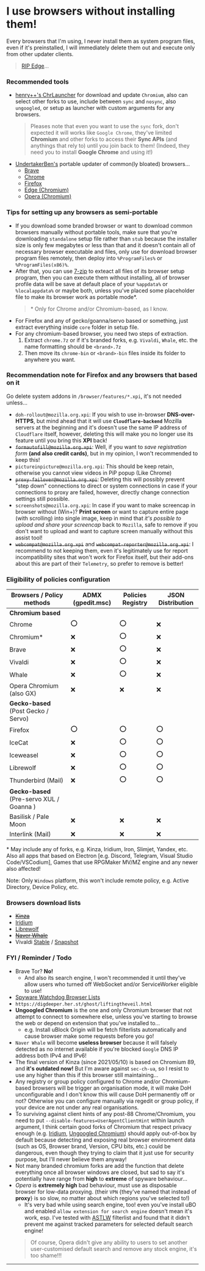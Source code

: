 # I use browsers without installing them!
Every browsers that I'm using, I never install them as system program files, even if it's preinstalled, I will immediately delete them out and execute only from other updater clients.
> [RIP Edge](https://github.com/AveYo/fox/blob/main/Edge_Removal.bat)...

### Recommended tools
- [henry++'s ChrLauncher](https://github.com/henrypp/chrlauncher) for download and update `Chromium`, also can select other forks to use, include between `sync` and `nosync`, also `ungoogled`, or setup as launcher with custom arguments for any browsers.
  > Pleases note that even you want to use the `sync` fork, don't expected it will works like `Google Chrome`, they've limited **Chromium** and other forks to access their **Sync APIs** (and anythings that rely to) until you join back to them! (Indeed, they need you to install **Google Chrome** and using it!)
- [UndertakerBen's](https://github.com/UndertakerBen) portable updater of common(ly bloated) browsers...
  - [Brave](https://github.com/UndertakerBen/PorBraveUpd)
  - [Chrome](https://github.com/UndertakerBen/PorChromeUpd)
  - [Firefox](https://github.com/UndertakerBen/PorFirefoxUpd)
  - [Edge (Chromium)](https://github.com/UndertakerBen/PorEdgeUpd)
  - [Opera (Chromium)](https://github.com/UndertakerBen/PorOperaUpd)

### Tips for setting up any browsers as semi-portable
- If you download some branded browser or want to download common browsers manually without portable tools, make sure that you're downloading `standalone` setup file rather than `stub` because the installer size is only few megabytes or less than that and it doesn't contain all of necessary browser executable and files, only use for download browser program files remotely, then deploy into `%ProgramFiles%` or `%ProgramFiles(x86)%`.
- After that, you can use [7-zip](https://7-zip.org) to exteact all files of its browser setup program, then you can execute them without installing, all of browser profile data will be save at default place of your `%appdata%` or `%localappdata%` or maybe both, unless you've placed some placeholder file to make its browser work as portable mode\*.
  > \* Only for Chrome and/or Chromium-based, as I know.
- For Firefox and any of gecko/goanna/servo based or something, just extract everything inside `core` folder in setup file.
- For any chromium-based browser, you need two steps of extraction.
  1. Extract `chrome.7z` or if it's branded forks, e.g. `Vivaldi`, `Whale`, etc. the name formatting should be `<brand>.7z`
  2. Then move its `chrome-bin` or `<brand>-bin` files inside its folder to anywhere you want.

### Recommendation note for Firefox and any browsers that based on it
Go delete system addons in `/browser/features/*.xpi`, it's not needed unless...
- `doh-rollout@mozilla.org.xpi`: If you wish to use in-browser **DNS-over-HTTPS**, but mind ahead that it will use **`Cloudflare-backend`** Mozilla servers at the beginning and it's doesn't use the same IP address of `Cloudflare` itself, however, deleting this will make you no longer use its feature until you bring this **XPI** back!
- ~~`formautofill@mozilla.org.xpi`~~: Well, if you want to _save registration form_ **(and also credit cards)**, but in my opinion, I won't recommended to keep this!
- `pictureinpicture@mozilla.org.xpi`: This should be keep retain, otherwise you cannot view videos in PiP popup (Like Chrome)
- ~~`proxy-failover@mozilla.org.xpi`~~: Deleting this will possibly prevent "step down" connections to direct or system connections in case if your connections to proxy are failed, however, directly change connection settings still possible.
- `screenshots@mozilla.org.xpi`: In case if you want to make screencap in browser without (Win+)? **Print screen** or want to capture entire page (with scrolling) into single image, keep in mind that _it's possible to upload and share your screencap_ back to `Mozilla`, safe to remove if you don't want to upload and want to capture screen manually without this assist tool!
- ~~`webcompat@mozilla.org.xpi`~~ and ~~`webcompat-reporter@mozilla.org.xpi`~~: I recommend to not keeping them, even it's legitimately use for report incompatibility sites that won't work for Firefox itself, but their add-ons about this are part of their `Telemetry`, so prefer to remove is better!

### Eligibility of policies configuration

| Browsers / Policy methods  | ADMX (gpedit.msc) | Policies Registry | JSON Distribution |
|----------------------------|-------------------|-------------------|-------------------|
| **Chromium based**         |                   |                   |                   |
| Chrome                     | :o:               | :o:               | :x:               |
| Chromium\*                 | :x:               | :o:               | :x:               |
| Brave                      | :x:               | :o:               | :x:               |
| Vivaldi                    | :x:               | :o:               | :x:               |
| Whale                      | :x:               | :o:               | :x:               |
| Opera Chromium (also GX)   | :x:               | :x:               | :x:               |
| **Gecko-based** (Post Gecko \/ Servo) |        |                   |                   |
| Firefox                    | :o:               | :o:               | :o:               |
| IceCat                     | :x:               | :o:               | :o:               |
| Iceweasel                  | :x:               | :o:               | :o:               |
| Librewolf                  | :x:               | :o:               | :o:               |
| Thunderbird (Mail)         | :x:               | :o:               | :o:               |
| **Gecko-based** (Pre-servo XUL \/ Goanna ) |   |                   |                   |
| Basilisk / Pale Moon       | :x:               | :x:               | :x:               |
| Interlink (Mail)           | :x:               | :x:               | :x:               |

\* May include any of forks, e.g. Kinza, Iridium, Iron, Slimjet, Yandex, etc. Also all apps that based on Electron \[e.g. Discord, Telegram, Visual Studio Code\/VSCodium\], Games that use RPGMaker MV\/MZ engine and any newer also affected!

Note: Only `Windows` platform, this won't include remote policy, e.g. Active Directory, Device Policy, etc.

### Browsers download lists
- [~~Kinza~~](https://kinza.jp/en)
- [Iridium](https://iridiumbrowser.de)
- [Librewolf](https://gitlab.com/librewolf-community/browser)
- [~~Naver Whale~~](https://whale.naver.com/en/download)
- Vivaldi [Stable](https://vivaldi.com/download) \/ [Snapshot](https://vivaldi.com/blog/desktop/snapshots)

### FYI / Reminder / Todo
- Brave Tor? **No!**
  - And also its search engine, I won't recommended it until they've allow users who turned off WebSocket and/or ServiceWorker eligible to use!
- [Spyware Watchdog Browser Lists](https://spyware.neocities.org/articles/index.html)
- `https://digdeeper.her.st/ghost/liftingtheveil.html`
- **Ungoogled Chromium** is the one and only Chromium browser that not attempt to connect to somewhere else, unless you've starting to browse the web or depend on extension that you've installed to... 
  - e.g. Install uBlock Origin will be fetch filterlists automatically and cause browser make some requests before you go!
- `Naver Whale` will become **useless browser** because it will falsely detected as no internet available if you're blocked `Google` DNS IP address both IPv4 and IPv6!
- The final version of Kinza (since 2021/05/10) is based on Chromium 89, and **it's outdated now!** But I'm aware against `sec-ch-ua`, so I resist to use any higher than this if this browser still maintaining...
- Any registry or group policy configured to Chrome and/or Chromium-based browsers will be trigger an organisation mode, it will make DoH unconfigurable and I don't know this will cause DoH permanently off or not? Otherwise you can configure manually via regedit or group policy, if your device are not under any real organisations.
- To surviving against client hints of any post-88 Chrome\/Chromium, you need to put `--disable-features=UserAgentClientHint` within launch argument, I think certain good forks of Chromium that respect privacy enough (e.g. [Iridium](https://iridiumbrowser.de), [Ungoogled Chromium](https://github.com/macchrome/winchrome)) should apply out-of-box by default because detecting and exposing real browser environment data (such as OS, Browser brand, Version, CPU bits, etc.) could be dangerous, even though they trying to claim that it just use for security purpose, but I'll never believe them anyway!
- Not many branded chromium forks are add the function that delete everything once all browser windows are closed, but sad to say it's potentially have range from **high** to **extreme** of spyware behaviour...
- _Opera_ is **extremely high** bad behaviour, must use as disposable browser for low-data proxying. (their `VPN` {they've named that instead of **proxy**} is so slow, no matter about which regions you've selected to!)
  - It's very bad while using search engine, too! even you've install uBO and enabled `allow extension for search engine` doesn't mean it's work, esp. I've tested with [ASTLW](https://github.com/kowith337/PersonalFilterListCollection/tree/master/filterlist/other/SurvivedTrackingLinkWarning.txt) filterlist and found that it didn't prevent me against tracked parameters for selected default search engine!
  > Of course, Opera didn't give any ability to users to set another user-customised default search and remove any stock engine, it's too shame!!!

- - - - -